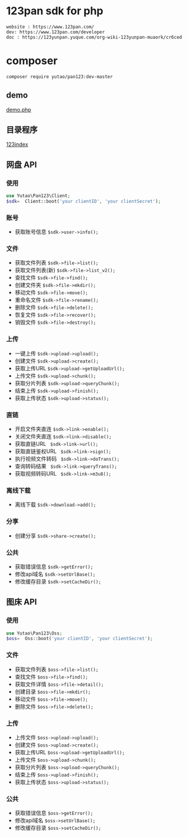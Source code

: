 # 123pan sdk for php
    website : https://www.123pan.com/
    dev: https://www.123pan.com/developer
    doc : https://123yunpan.yuque.com/org-wiki-123yunpan-muaork/cr6ced

# composer
```bash
composer require yutao/pan123:dev-master
```

## demo  
[demo.php](https://github.com/yutao8/pan123/blob/master/demo.php)

## 目录程序
[123index](https://github.com/yutao8/123index)


## 网盘 API

### 使用
```php
use Yutao\Pan123\Client;
$sdk=  Client::boot('your clientID', 'your clientSecret');
```

### 账号
- 获取账号信息  `$sdk->user->info(); `

### 文件
- 获取文件列表 `$sdk->file->list();`
- 获取文件列表(新) `$sdk->file->list_v2();`
- 查找文件 `$sdk->file->find();`
- 创建文件夹  `$sdk->file->mkdir();`
- 移动文件 `$sdk->file->move();`
- 重命名文件 `$sdk->file->rename();`
- 删除文件 `$sdk->file->delete();`
- 恢复文件 `$sdk->file->recover();`
- 销毁文件 `$sdk->file->destroy();`

### 上传
- 一键上传 `$sdk->upload->upload();`
- 创建文件 `$sdk->upload->create();`
- 获取上传URL `$sdk->upload->getUploadUrl();`
- 上传文件 `$sdk->upload->chunk();`
- 获取分片列表 `$sdk->upload->queryChunk();`
- 结束上传 `$sdk->upload->finish();`
- 获取上传状态 `$sdk->upload->status();`

### 直链
- 开启文件夹直连  `$sdk->link->enable();`
- 关闭文件夹直连  `$sdk->link->disable();`
- 获取直链URL  ` $sdk->link->url();`
- 获取直链鉴权URL  ` $sdk->link->sign();`
- 执行视频文件转码  ` $sdk->link->doTrans();`
- 查询转码结果  ` $sdk->link->queryTrans();`
- 获取视频转码URL  ` $sdk->link->m3u8();`

### 离线下载
- 离线下载  `$sdk->download->add();`

### 分享
- 创建分享 `$sdk->share->create();`

### 公共

- 获取错误信息 `$sdk->getError();`
- 修改api域名 `$sdk->setUrlBase();`
- 修改缓存目录 `$sdk->setCacheDir();`


## 图床 API
### 使用
```php
use Yutao\Pan123\Oss;
$oss=  Oss::boot('your clientID', 'your clientSecret');
```

### 文件

- 获取文件列表 `$oss->file->list();`
- 查找文件 `$oss->file->find();`
- 获取文件详情 `$oss->file->detail();`
- 创建目录 `$oss->file->mkdir();`
- 移动文件 `$oss->file->move();`
- 删除文件 `$oss->file->delete();`

### 上传
- 上传文件 `$oss->upload->upload();`
- 创建文件 `$oss->upload->create();`
- 获取上传URL `$oss->upload->getUploadUrl();`
- 上传文件 `$oss->upload->chunk();`
- 获取分片列表 `$oss->upload->queryChunk();`
- 结束上传 `$oss->upload->finish();`
- 获取上传状态 `$oss->upload->status();`



### 公共

- 获取错误信息 `$oss->getError();`
- 修改api域名 `$oss->setUrlBase();`
- 修改缓存目录 `$oss->setCacheDir();`


